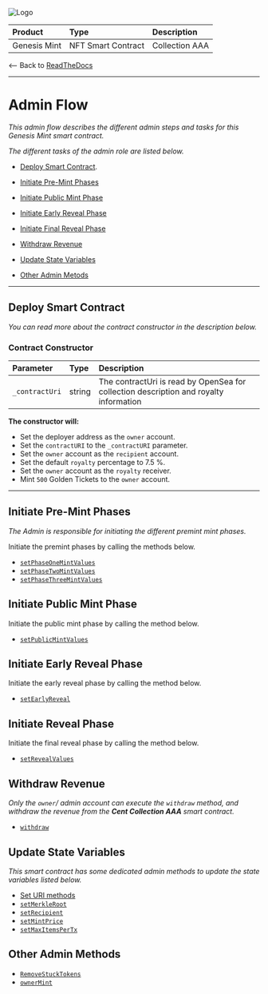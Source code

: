 ![Logo](https://www.centaurify.com/_next/image?url=%2Fimg%2Flogo%2Fcentaurify-logo.svg&w=1920&q=75)

| Product      | Type               | Description                |
| :--------    | :-------           | :------------------------- |
| Genesis Mint | NFT Smart Contract | Collection AAA       |

<-- Back to [ReadTheDocs](ReadTheDocs_Genesis_Mint.md#table-of-contents "Back to ReadTheDocs")

---

# Admin Flow

_This admin flow describes the different admin steps and tasks for this Genesis Mint smart contract._

_The different tasks of the admin role are listed below._

- [Deploy Smart Contract](#deploy-smart-contract).
- [Initiate Pre-Mint Phases](#initiate-pre-mint-phases)
- [Initiate Public Mint Phase](#initiate-public-mint-phase)
- [Initiate Early Reveal Phase](#initiate-early-reveal-phase)
- [Initiate Final Reveal Phase](#initiate-reveal-phase)
- [Withdraw Revenue](#withdraw-revenue)

- [Update State Variables](#update-state-variables)
- [Other Admin Metods](#other-admin-methods)

---

## Deploy Smart Contract  

_You can read more about the contract constructor in the description below._

### Contract Constructor  

| Parameter    | Type   | Description |
|:---------    | :----  | :---------- |
|`_contractUri`| string | The contractUri is read by OpenSea for collection description and royalty information|

**The constructor will:**  

- Set the deployer address as the `owner` account.
- Set the `contractURI` to the `_contractURI` parameter.
- Set the `owner` account as the `recipient` account.
- Set the default `royalty` percentage to 7.5 %.
- Set the `owner` account as the `royalty` receiver.
- Mint `500` Golden Tickets to the `owner` account.

---  

## Initiate Pre-Mint Phases  

_The Admin is responsible for initiating the different premint mint phases._  

Initiate the premint phases by calling the methods below.

- [`setPhaseOneMintValues`](./Methods_admin.md#setphaseonemintvalues)
- [`setPhaseTwoMintValues`](./Methods_admin.md#setphasetwomintvalues)
- [`setPhaseThreeMintValues`](./Methods_admin.md#setphasethreemintvalues)

## Initiate Public Mint Phase  

Initiate the public mint phase by calling the method below.  

- [`setPublicMintValues`](./Methods_admin.md#setpublicmintvalues)  

## Initiate Early Reveal Phase  

Initiate the early reveal phase by calling the method below.  

- [`setEarlyReveal`](./Methods_admin.md#setearlyrevealvalues)  

## Initiate Reveal Phase  

Initiate the final reveal phase by calling the method below.  

- [`setRevealValues`](./Methods_admin.md#setrevealvalues)  

## Withdraw Revenue  

_Only the `owner`/ admin account can execute the `withdraw` method, and withdraw the revenue from the **Cent Collection AAA** smart contract._

- [`withdraw`](./Methods_admin.md#withdraw)  

## Update State Variables  

_This smart contract has some dedicated admin methods to update the state variables listed below._  

- [Set URI methods](./Methods_admin.md#set-uri-methods)  
- [`setMerkleRoot`]()
- [`setRecipient`](./Methods_admin.md#setrecipient)
- [`setMintPrice`]()
- [`setMaxItemsPerTx`](./Methods_admin.md#setmaxitemspertx)

## Other Admin Methods  

- [`RemoveStuckTokens`]()
- [`ownerMint`]()  

